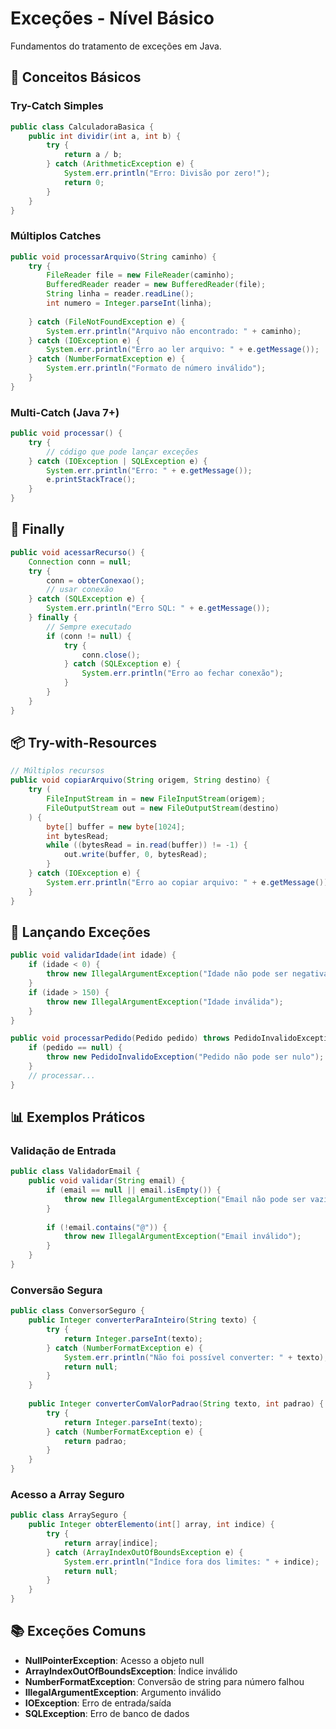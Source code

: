 # Exceções - Nível Básico

Fundamentos do tratamento de exceções em Java.

## 🎯 Conceitos Básicos

### Try-Catch Simples
```java
public class CalculadoraBasica {
    public int dividir(int a, int b) {
        try {
            return a / b;
        } catch (ArithmeticException e) {
            System.err.println("Erro: Divisão por zero!");
            return 0;
        }
    }
}
```

### Múltiplos Catches
```java
public void processarArquivo(String caminho) {
    try {
        FileReader file = new FileReader(caminho);
        BufferedReader reader = new BufferedReader(file);
        String linha = reader.readLine();
        int numero = Integer.parseInt(linha);
        
    } catch (FileNotFoundException e) {
        System.err.println("Arquivo não encontrado: " + caminho);
    } catch (IOException e) {
        System.err.println("Erro ao ler arquivo: " + e.getMessage());
    } catch (NumberFormatException e) {
        System.err.println("Formato de número inválido");
    }
}
```

### Multi-Catch (Java 7+)
```java
public void processar() {
    try {
        // código que pode lançar exceções
    } catch (IOException | SQLException e) {
        System.err.println("Erro: " + e.getMessage());
        e.printStackTrace();
    }
}
```

## 🔄 Finally

```java
public void acessarRecurso() {
    Connection conn = null;
    try {
        conn = obterConexao();
        // usar conexão
    } catch (SQLException e) {
        System.err.println("Erro SQL: " + e.getMessage());
    } finally {
        // Sempre executado
        if (conn != null) {
            try {
                conn.close();
            } catch (SQLException e) {
                System.err.println("Erro ao fechar conexão");
            }
        }
    }
}
```

## 📦 Try-with-Resources

```java
// Múltiplos recursos
public void copiarArquivo(String origem, String destino) {
    try (
        FileInputStream in = new FileInputStream(origem);
        FileOutputStream out = new FileOutputStream(destino)
    ) {
        byte[] buffer = new byte[1024];
        int bytesRead;
        while ((bytesRead = in.read(buffer)) != -1) {
            out.write(buffer, 0, bytesRead);
        }
    } catch (IOException e) {
        System.err.println("Erro ao copiar arquivo: " + e.getMessage());
    }
}
```

## 🚀 Lançando Exceções

```java
public void validarIdade(int idade) {
    if (idade < 0) {
        throw new IllegalArgumentException("Idade não pode ser negativa");
    }
    if (idade > 150) {
        throw new IllegalArgumentException("Idade inválida");
    }
}

public void processarPedido(Pedido pedido) throws PedidoInvalidoException {
    if (pedido == null) {
        throw new PedidoInvalidoException("Pedido não pode ser nulo");
    }
    // processar...
}
```

## 📊 Exemplos Práticos

### Validação de Entrada
```java
public class ValidadorEmail {
    public void validar(String email) {
        if (email == null || email.isEmpty()) {
            throw new IllegalArgumentException("Email não pode ser vazio");
        }
        
        if (!email.contains("@")) {
            throw new IllegalArgumentException("Email inválido");
        }
    }
}
```

### Conversão Segura
```java
public class ConversorSeguro {
    public Integer converterParaInteiro(String texto) {
        try {
            return Integer.parseInt(texto);
        } catch (NumberFormatException e) {
            System.err.println("Não foi possível converter: " + texto);
            return null;
        }
    }
    
    public Integer converterComValorPadrao(String texto, int padrao) {
        try {
            return Integer.parseInt(texto);
        } catch (NumberFormatException e) {
            return padrao;
        }
    }
}
```

### Acesso a Array Seguro
```java
public class ArraySeguro {
    public Integer obterElemento(int[] array, int indice) {
        try {
            return array[indice];
        } catch (ArrayIndexOutOfBoundsException e) {
            System.err.println("Índice fora dos limites: " + indice);
            return null;
        }
    }
}
```

## 📚 Exceções Comuns

- **NullPointerException**: Acesso a objeto null
- **ArrayIndexOutOfBoundsException**: Índice inválido
- **NumberFormatException**: Conversão de string para número falhou
- **IllegalArgumentException**: Argumento inválido
- **IOException**: Erro de entrada/saída
- **SQLException**: Erro de banco de dados
